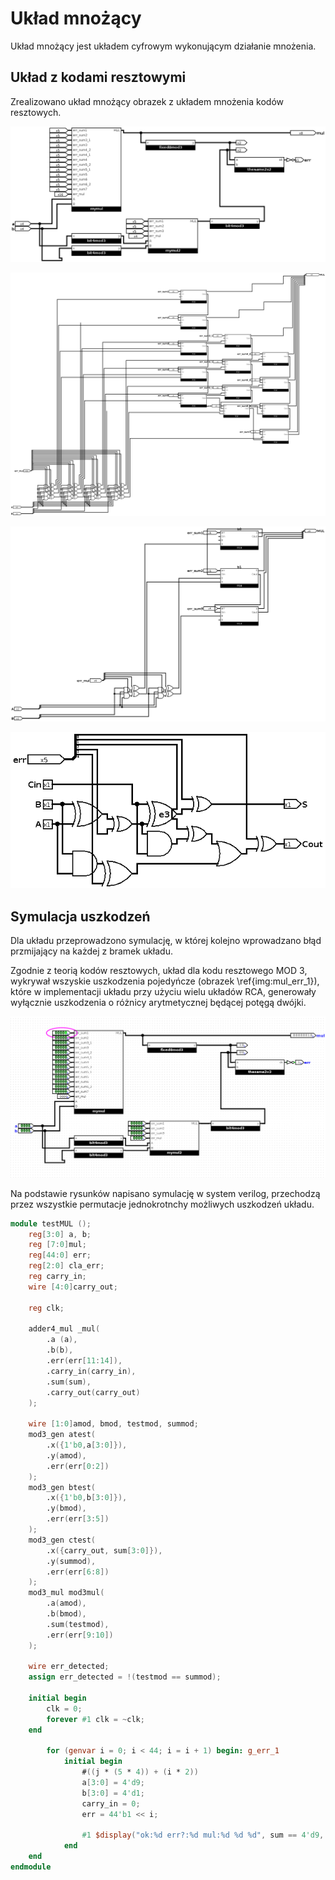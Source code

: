 # Układ mnożący

Układ mnożący jest układem cyfrowym wykonującym działanie mnożenia.

## Układ z kodami resztowymi

Zrealizowano układ mnożący obrazek z układem mnożenia kodów resztowych.

![Układ mnożący zabezpieczony kodami resztowymi \label{img:mul_main}](assets/mul_main.png)

![Układ 4 bitowy wykonujący mnożenie, z możliwością wprowadzania błędów \label{img:mul_mul4}, używa \ref{img:mul_rca}](assets/mul_mul4.png)

![Układ 2 bitowy wykonujący mnożenie, z możliwością wprowadzania błędów\label{img:mul_mul2}, używa \ref{img:mul_rca}](assets/mul_mul2.png)

![jedno ogniwo układu RCA, z możliwością wprowadzania błędów\label{img:mul_rca}](assets/mul_rca.png)

## Symulacja uszkodzeń

Dla układu przeprowadzono symulację, w której kolejno wprowadzano błąd przmijający na każdej z bramek układu. 

Zgodnie z teorią kodów resztowych, układ dla kodu resztowego MOD 3, wykrywał
wszyskie uszkodzenia pojedyńcze (obrazek \ref{img:mul_err_1}), które w implementacji układu przy użyciu wielu układów
RCA, generowały wyłącznie uszkodzenia o różnicy arytmetycznej będącej potęgą dwójki.

![Symulacja z wprowadzonym pojedyńczym uszkodzeniem \label{img:mul_err_1}](assets/mul_err_1.png)

Na podstawie rysunków napisano symulację w system verilog, przechodzą przez wszystkie permutacje 
jednokrotnchy możliwych uszkodzeń układu.


```verilog
module testMUL ();
    reg[3:0] a, b;
    reg [7:0]mul;
    reg[44:0] err;
    reg[2:0] cla_err;
    reg carry_in;
    wire [4:0]carry_out;

    reg clk;
	
    adder4_mul _mul(
        .a (a),
        .b(b),
        .err(err[11:14]),
        .carry_in(carry_in),
        .sum(sum),
        .carry_out(carry_out)
    );

    wire [1:0]amod, bmod, testmod, summod;
    mod3_gen atest(
	    .x({1'b0,a[3:0]}),
	    .y(amod),
	    .err(err[0:2])
    );
    mod3_gen btest(
	    .x({1'b0,b[3:0]}),
	    .y(bmod),
	    .err(err[3:5])
    );
    mod3_gen ctest(
	    .x({carry_out, sum[3:0]}),
	    .y(summod),
	    .err(err[6:8])
    );
    mod3_mul mod3mul(
	    .a(amod),
	    .b(bmod),
	    .sum(testmod),
	    .err(err[9:10])
    );

    wire err_detected;
    assign err_detected = !(testmod == summod);

    initial begin
        clk = 0;
        forever #1 clk = ~clk;
    end

        for (genvar i = 0; i < 44; i = i + 1) begin: g_err_1
            initial begin
                #((j * (5 * 4)) + (i * 2))
                a[3:0] = 4'd9;
                b[3:0] = 4'd1;
                carry_in = 0;
                err = 44'b1 << i;

                #1 $display("ok:%d err?:%d mul:%d %d %d", sum == 4'd9, err_detected, sum, j, i);
            end
    end
endmodule
```
